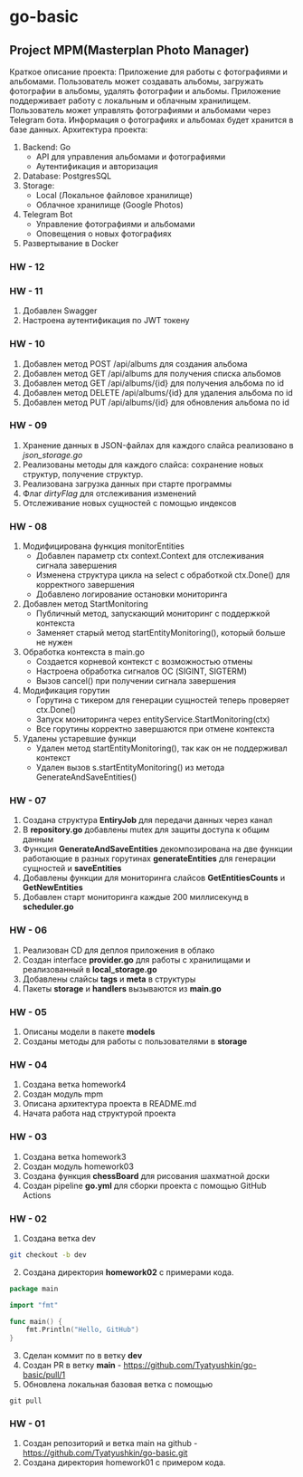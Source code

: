 # go-basic

## Project MPM(Masterplan Photo Manager)
Краткое описание проекта: Приложение для работы с фотографиями и альбомами. Пользователь может создавать альбомы, загружать фотографии в альбомы, удалять фотографии и альбомы. Приложение поддерживает работу с локальным и облачным хранилищем. Пользователь может управлять фотографиями и альбомами через Telegram бота. Информация о фотографиях и альбомах будет хранится в базе данных.
Архитектура проекта:
1. Backend: Go
    - API для управления альбомами и фотографиями
    - Аутентификация и авторизация
2. Database: PostgresSQL
3. Storage: 
    - Local (Локальное файловое хранилище)
    - Облачное хранилище (Google Photos)
4. Telegram Bot
    - Управление фотографиями и альбомами
    - Оповещения о новых фотографиях
5. Развертывание в Docker

### HW - 12

### HW - 11
1. Добавлен Swagger
2. Настроена аутентификация по JWT токену

### HW - 10
1. Добавлен метод POST /api/albums для создания альбома
2. Добавлен метод GET /api/albums для получения списка альбомов
3. Добавлен метод GET /api/albums/{id} для получения альбома по id
4. Добавлен метод DELETE /api/albums/{id} для удаления альбома по id
5. Добавлен метод PUT /api/albums/{id} для обновления альбома по id


### HW - 09
1. Хранение данных в JSON-файлах для каждого слайса реализовано  в *json_storage.go*
2. Реализованы методы для каждого слайса: сохранение новых структур, получение структур.
3. Реализована загрузка данных при старте программы
4. Флаг *dirtyFlag* для отслеживания изменений
5. Отслеживание новых сущностей с помощью индексов


### HW - 08

1. Модифицирована функция monitorEntities
   - Добавлен параметр ctx context.Context для отслеживания сигнала завершения
   - Изменена структура цикла на select с обработкой ctx.Done() для корректного завершения
   - Добавлено логирование остановки мониторинга
2. Добавлен метод StartMonitoring
   - Публичный метод, запускающий мониторинг с поддержкой контекста
   - Заменяет старый метод startEntityMonitoring(), который больше не нужен
3. Обработка контекста в main.go
   - Создается корневой контекст с возможностью отмены
   - Настроена обработка сигналов ОС (SIGINT, SIGTERM)
   - Вызов cancel() при получении сигнала завершения
4. Модификация горутин
   - Горутина с тикером для генерации сущностей теперь проверяет ctx.Done()
   - Запуск мониторинга через entityService.StartMonitoring(ctx)
   - Все горутины корректно завершаются при отмене контекста
5. Удалены устаревшие функци
   - Удален метод startEntityMonitoring(), так как он не поддерживал контекст
   - Удален вызов s.startEntityMonitoring() из метода GenerateAndSaveEntities()

### HW - 07
1. Создана структура **EntiryJob** для передачи данных через канал
2. В **repository.go** добавлены mutex для защиты доступа к общим данным
3. Функция **GenerateAndSaveEntities** декомпозирована на две функции работающие в разных горутинах **generateEntities** для генерации сущностей и **saveEntities**
4. Добавлены функции для мониторинга слайсов **GetEntitiesCounts** и **GetNewEntities**
5. Добавлен старт мониторинга каждые 200 миллисекунд в **scheduler.go**

### HW - 06
1. Реализован CD для деплоя приложения в облако
2. Создан interface **provider.go** для работы с хранилищами и реализованный в **local_storage.go**
3. Добавлены слайсы **tags** и **meta** в структуры
4. Пакеты  **storage** и **handlers** вызываются из **main.go** 

### HW - 05
1. Описаны модели в пакете **models** 
2. Созданы методы для работы с пользователями в **storage**

### HW - 04
1. Создана ветка homework4
2. Создан модуль mpm
3. Описана архитектура проекта в README.md
4. Начата работа над структурой проекта


### HW - 03
1. Создана ветка homework3
2. Создан модуль homework03
3. Создана функция **chessBoard** для рисования шахматной доски
4. Создан pipeline **go.yml** для сборки проекта с помощью GitHub Actions

### HW - 02
1. Создана ветка dev
````bash
git checkout -b dev
````
2. Создана директория **homework02** c примерами кода.
````go
package main

import "fmt"

func main() {
	fmt.Println("Hello, GitHub")
}
````
3. Сделан коммит по в ветку **dev**
4. Создан PR в ветку **main** - https://github.com/Tyatyushkin/go-basic/pull/1
5. Обновлена локальная базовая ветка с помощью 
````
git pull
````

### HW - 01
1. Создан репозиторий и ветка main на github - https://github.com/Tyatyushkin/go-basic.git
2. Создана директория homework01 с примером кода.